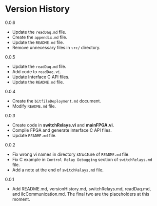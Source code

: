 # Version History

0.0.6

- Update the `readDaq.md` file.
- Create the `appendix.md` file.
- Update the `README.md` file.
- Remove unnecessary files in `src/` directory.

0.0.5

- Update the `readDaq.md` file.
- Add code to `readDaq.vi`.
- Update Interface C API files.
- Update the `README.md` file.


0.0.4

- Create the `bitfileDeployment.md` document.
- Modify `README.md` file.

0.0.3

- Create code in **switchRelays.vi** and **mainFPGA.vi**.
- Compile FPGA and generate Interface C API files.
- Update `README.md` file.

0.0.2

- Fix wrong vi names in directory structure of `README.md` file.
- Fix C example in `Control Relay Debugging` section of `switchRelays.md` file.
- Add a note at the end of `switchRelays.md` file.

0.0.1

- Add README.md, versionHistory.md, switchRelays.md, readDaq.md, and ilcCommunication.md.
The final two are the placeholders at this moment.
